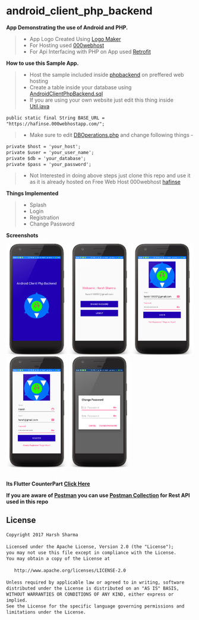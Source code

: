 android_client_php_backend
=============

**App Demonstrating the use of Android and PHP.**

>- App Logo Created Using [Logo Maker](http://logomakr.com)
>- For Hosting used [000webhost](https://hafinse.000webhostapp.com/)
>- For Api Interfacing with PHP on App used [Retrofit](https://github.com/square/retrofit)


**How to use this Sample App.**
>- Host the sample included inside [phpbackend](https://github.com/harsh159357/android_client_php_backend/tree/master/phpbackend) on preffered web hosting  
>- Create a table inside your database using [AndroidClientPhpBackend.sql](https://github.com/harsh159357/android_client_php_backend/blob/master/phpbackend/AndroidClientPhpBackend.sql)
>- If you are using your own website just edit this thing inside [Util.java](https://github.com/harsh159357/android_client_php_backend/blob/master/app/src/main/java/com/harsh/androidclientphpbackend/util/Util.java)

    public static final String BASE_URL = "https://hafinse.000webhostapp.com/";

>- Make sure to edit [DBOperations.php](https://github.com/harsh159357/android_client_php_backend/blob/master/phpbackend/DBOperations.php) and change following things -

    private $host = 'your_host'; 
    private $user = 'your_user_name';
    private $db = 'your_database';
    private $pass = 'your_password';
>- Not Interested in doing above steps just clone this repo and use it as it is already hosted on Free Web Host 000webhost [hafinse](https://hafinse.000webhostapp.com)


**Things Implemented**
>- Splash
>- Login
>- Registration
>- Change Password


**Screenshots**

<div id="images" style="#images {
    white-space: nowrap;
}">
<img src="screenshots/Splash.png" alt="Splash" width="165" height="300">
<img src="screenshots/Home.png" alt="Home" width="165" height="300">
<img src="screenshots/Login.png" alt="Login" width="165" height="300">
<img src="screenshots/Registration.png" alt="Registration" width="165" height="300">
<img src="screenshots/Change_Password.png" alt="Change Password" width="165" height="300">
</div>
<br/>

**Its Flutter CounterPart [Click Here](https://github.com/harsh159357/flutter_client_php_backend)**

**If you are aware of [Postman](https://www.getpostman.com/) you can use [Postman Collection](https://www.getpostman.com/collections/80394d2fc7c2aed05cc5) for Rest API used in this repo**

License
-------

    Copyright 2017 Harsh Sharma

    Licensed under the Apache License, Version 2.0 (the "License");
    you may not use this file except in compliance with the License.
    You may obtain a copy of the License at

       http://www.apache.org/licenses/LICENSE-2.0

    Unless required by applicable law or agreed to in writing, software
    distributed under the License is distributed on an "AS IS" BASIS,
    WITHOUT WARRANTIES OR CONDITIONS OF ANY KIND, either express or implied.
    See the License for the specific language governing permissions and
    limitations under the License.

